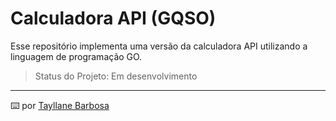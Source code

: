 # Calculadora API (GQSO)

Esse repositório implementa uma versão da calculadora API utilizando a linguagem de programação GO.

> Status do Projeto: Em desenvolvimento 


---
⌨️ por [Tayllane Barbosa ](https://https://gist.github.com/tayllane) 
